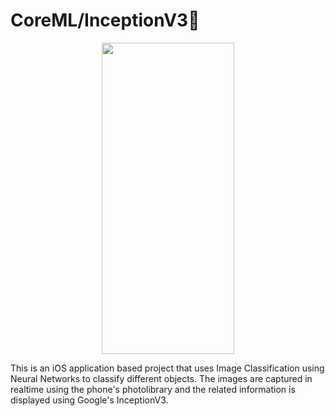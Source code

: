 # CoreML/InceptionV3🤳

<center>
  <img src= "https://user-images.githubusercontent.com/50784573/101237596-829f7680-371d-11eb-9f3f-d36217b3e1b1.png" style="width:212px;height:498px;"/>
</center>

 This is an iOS application based project that uses Image Classification using Neural Networks to classify different objects. The images are captured in realtime using the phone's photolibrary and the related information is displayed using Google's InceptionV3.
